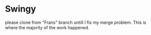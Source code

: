 # Swingy
please clone from "Frans" branch untill I fix my merge problem. This is where the majority of the work happened.
